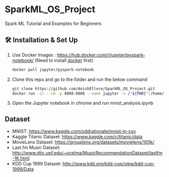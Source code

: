 # SparkML_OS_Project
Spark ML Tutorial and Examples for Beginners


## 🛠 Installation & Set Up

1. Use Docker Images : https://hub.docker.com/r/jupyter/pyspark-notebook/ (Need to install [docker](https://docs.docker.com/get-docker/) first) 

   ```sh
   docker pull jupyter/pyspark-notebook
   ```

2. Clone this repo and go to the folder and run the below command

   ```sh
   git clone https://github.com/AnishEllore/SparkML_OS_Project.git
   docker run -it --rm -p 8888:8888 --name jupyter -v /"${PWD}":/home/jovyan jupyter/pyspark-notebook start-notebook.sh
   ```
3. Open the Jupyter notebook in chrome and run mnist_analysis.ipynb

## Dataset
- MNIST: https://www.kaggle.com/oddrationale/mnist-in-csv
- Kaggle Titanic Dataset: https://www.kaggle.com/c/titanic/data
- MovieLens Dataset: https://grouplens.org/datasets/movielens/100k/
- Last.fm Music Dataset: http://www.dtic.upf.edu/~ocelma/MusicRecommendationDataset/lastfm-1K.html
- KDD Cup 1999 Dataset: http://www.kdd.org/kdd-cup/view/kdd-cup-1999/Data
